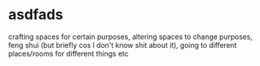 # asdfads

crafting spaces for certain purposes, altering spaces to change purposes, feng shui (but briefly cos I don't know shit about it), going to different places/rooms for different things etc

